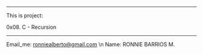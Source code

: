 **************************************************
This is project:

0x08. C - Recursion
**************************************************

Email_me: ronniealberto@gmail.com \n
Name: RONNIE BARRIOS M.
